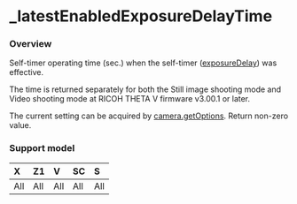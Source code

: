 # \_latestEnabledExposureDelayTime

### Overview

Self-timer operating time (sec.) when the self-timer ([exposureDelay](../options/exposure_delay.md)) was effective.

The time is returned separately for both the Still image shooting mode and Video shooting mode at RICOH THETA V firmware v3.00.1 or later.

The current setting can be acquired by [camera.getOptions](../commands/camera.get_options.md). Return non-zero value.

### Support model

| X | Z1 | V | SC | S |
|:--|:--|:--|:--|:--|
| All | All | All | All | All |
